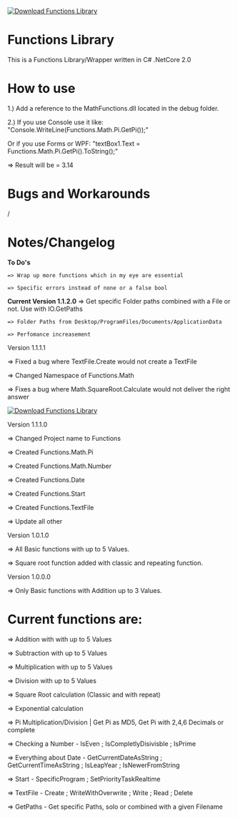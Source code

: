 [![Download Functions Library](https://img.shields.io/sourceforge/dt/functionslibrary.svg)](https://sourceforge.net/projects/functionslibrary/files/latest/download)

# Functions Library
This is a Functions Library/Wrapper written in C# .NetCore 2.0


# How to use
1.) Add a reference to the MathFunctions.dll located in the debug folder.

2.) If you use Console use it like: "Console.WriteLine(Functions.Math.Pi.GetPi());"

 Or if you use Forms or WPF: "textBox1.Text = Functions.Math.Pi.GetPi().ToString();"

=> Result will be = 3.14

# Bugs and Workarounds

/

# Notes/Changelog

**To Do's**

	=> Wrap up more functions which in my eye are essential
	
	=> Specific errors instead of none or a false bool

**Current Version 1.1.2.0**
	=> Get specific Folder paths combined with a File or not. Use with IO.GetPaths
	
	=> Folder Paths from Desktop/ProgramFiles/Documents/ApplicationData
	
	=> Perfomance increasement
	

Version 1.1.1.1
	
=> Fixed a bug where TextFile.Create would not create a TextFile
	
=> Changed Namespace of Functions.Math
	
=> Fixes a bug where Math.SquareRoot.Calculate would not deliver the right answer

[![Download Functions Library](https://a.fsdn.com/con/app/sf-download-button)](https://sourceforge.net/projects/functionslibrary/files/latest/download)


Version 1.1.1.0

=> Changed Project name to Functions

=> Created Functions.Math.Pi

=> Created Functions.Math.Number
	
=> Created Functions.Date
	
=> Created Functions.Start
	
=> Created Functions.TextFile
	
=> Update all other


Version 1.0.1.0 

=> All Basic functions with up to 5 Values.

=> Square root function added with classic and repeating function.

	
Version 1.0.0.0 

=> Only Basic functions with Addition up to 3 Values.

# Current functions are:

=> Addition with with up to 5 Values

=> Subtraction with up to 5 Values

=> Multiplication with up to 5 Values

=> Division with up to 5 Values

=> Square Root calculation (Classic and with repeat)

=> Exponential calculation

=> Pi Multiplication/Division | Get Pi as MD5, Get Pi with 2,4,6 Decimals or complete

=> Checking a Number - IsEven ; IsCompletlyDisivisble ; IsPrime

=> Everything about Date - GetCurrentDateAsString ; GetCurrentTimeAsString ; IsLeapYear ; IsNewerFromString

=> Start - SpecificProgram ; SetPriorityTaskRealtime

=> TextFile - Create ; WriteWithOverwrite ; Write ; Read ; Delete

=> GetPaths - Get specific Paths, solo or combined with a given Filename

